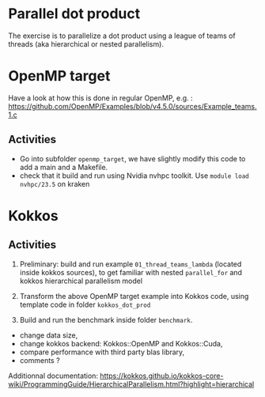 # Parallel dot product

The exercise is to parallelize a dot product using a league of teams of threads (aka hierarchical or nested parallelism).

# OpenMP target

Have a look at how this is done in regular OpenMP, e.g. :
https://github.com/OpenMP/Examples/blob/v4.5.0/sources/Example_teams.1.c

## Activities

- Go into subfolder `openmp_target`, we have slightly modify this code to add a main and a Makefile.
- check that it build and run using Nvidia nvhpc toolkit. Use `module load nvhpc/23.5` on kraken

# Kokkos

## Activities

1. Preliminary: build and run example `01_thread_teams_lambda` (located inside kokkos sources), to get familiar with nested `parallel_for` and kokkos hierarchical parallelism model

2. Transform the above OpenMP target example into Kokkos code, using template code in folder `kokkos_dot_prod`

3. Build and run the benchmark inside folder `benchmark`.
- change data size,
- change kokkos backend: Kokkos::OpenMP and Kokkos::Cuda,
- compare performance with third party blas library,
- comments ?


Additionnal documentation:
https://kokkos.github.io/kokkos-core-wiki/ProgrammingGuide/HierarchicalParallelism.html?highlight=hierarchical
